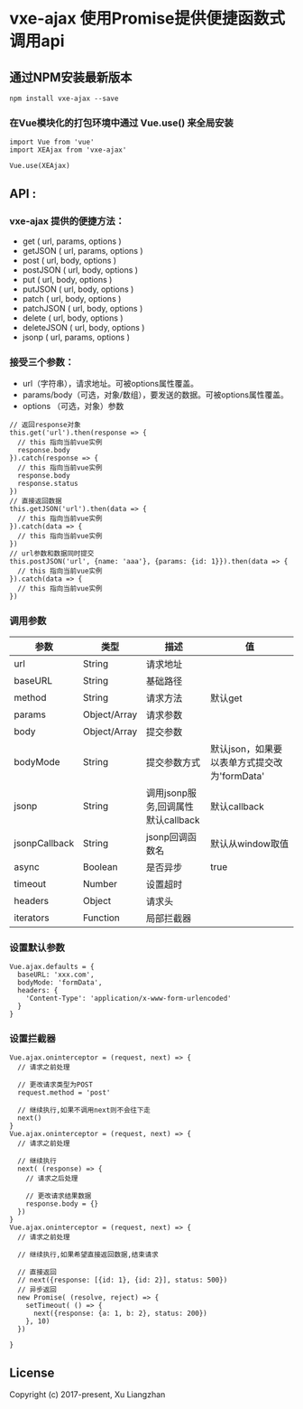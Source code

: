 # vxe-ajax 使用Promise提供便捷函数式调用api

## 通过NPM安装最新版本

``` shell
npm install vxe-ajax --save
```

### 在Vue模块化的打包环境中通过 Vue.use() 来全局安装
``` shell
import Vue from 'vue'
import XEAjax from 'vxe-ajax'

Vue.use(XEAjax)

```

## API :
### vxe-ajax 提供的便捷方法：
* get ( url, params, options )
* getJSON ( url, params, options )
* post ( url, body, options )
* postJSON ( url, body, options )
* put ( url, body, options )
* putJSON ( url, body, options )
* patch ( url, body, options )
* patchJSON ( url, body, options )
* delete ( url, body, options )
* deleteJSON ( url, body, options )
* jsonp ( url, params, options )

### 接受三个参数：
* url（字符串），请求地址。可被options属性覆盖。
* params/body（可选，对象/数组），要发送的数据。可被options属性覆盖。
* options （可选，对象）参数
``` shell
// 返回response对象
this.get('url').then(response => {
  // this 指向当前vue实例
  response.body
}).catch(response => {
  // this 指向当前vue实例
  response.body
  response.status
})
// 直接返回数据
this.getJSON('url').then(data => {
  // this 指向当前vue实例
}).catch(data => {
  // this 指向当前vue实例
})
// url参数和数据同时提交
this.postJSON('url', {name: 'aaa'}, {params: {id: 1}}).then(data => {
  // this 指向当前vue实例
}).catch(data => {
  // this 指向当前vue实例
})
```
### 调用参数
| 参数 | 类型 | 描述 | 值 |
|------|------|-----|----|
| url | String | 请求地址 |  |
| baseURL | String | 基础路径 |  |
| method | String | 请求方法 | 默认get |
| params | Object/Array | 请求参数 |  |
| body | Object/Array | 提交参数 |  |
| bodyMode | String | 提交参数方式 | 默认json，如果要以表单方式提交改为'formData' |
| jsonp | String | 调用jsonp服务,回调属性默认callback | 默认callback |
| jsonpCallback | String | jsonp回调函数名 | 默认从window取值 |
| async | Boolean | 是否异步 | true |
| timeout | Number | 设置超时 |  |
| headers | Object | 请求头 |  |
| iterators | Function | 局部拦截器 |  |

### 设置默认参数
``` shell
Vue.ajax.defaults = {
  baseURL: 'xxx.com',
  bodyMode: 'formData',
  headers: {
    'Content-Type': 'application/x-www-form-urlencoded'
  }
}
```

### 设置拦截器
``` shell
Vue.ajax.oninterceptor = (request, next) => {
  // 请求之前处理

  // 更改请求类型为POST
  request.method = 'post'

  // 继续执行,如果不调用next则不会往下走
  next()
}
Vue.ajax.oninterceptor = (request, next) => {
  // 请求之前处理

  // 继续执行
  next( (response) => {
    // 请求之后处理

    // 更改请求结果数据
    response.body = {}
  })
}
Vue.ajax.oninterceptor = (request, next) => {
  // 请求之前处理

  // 继续执行,如果希望直接返回数据,结束请求

  // 直接返回
  // next({response: [{id: 1}, {id: 2}], status: 500})
  // 异步返回
  new Promise( (resolve, reject) => {
    setTimeout( () => {
      next({response: {a: 1, b: 2}, status: 200})
    }, 10)
  })
  
}
```

## License
Copyright (c) 2017-present, Xu Liangzhan